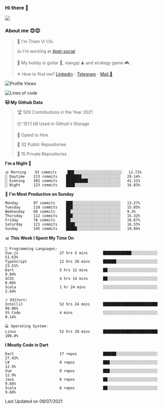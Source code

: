 ### Hi there 👋
![](https://media1.tenor.com/images/9aa4aee77151757a310fcdb4b8fd2a0a/tenor.gif?itemid=12671405)

### About me 😍😍

> 🙎 I'm Thien Vi Chi
> 
> 👍 I'm working at [4pet-social](https://github.com/4pet-social)
>
> 🥞 My hobby is guitar 🎸, xiangqi ♟ and strategy game 🎮.
> 
> ✈ How to find me? [Linkedin](https://www.linkedin.com/in/tvc12/) - [Telegram](https://t.me/yeutham212) - [Mail 📧](mailto:meomeocf98@gmail.com)
> 

<!--START_SECTION:waka-->
![Profile Views](http://img.shields.io/badge/Profile%20Views-6-blue)

![Lines of code](https://img.shields.io/badge/From%20Hello%20World%20I%27ve%20Written-745135%20lines%20of%20code-blue)

**🐱 My Github Data** 

> 🏆 509 Contributions in the Year 2021
 > 
> 📦 151.1 kB Used in Github's Storage 
 > 
> 💼 Opted to Hire
 > 
> 📜 32 Public Repositories 
 > 
> 🔑 15 Private Repositories  
 > 
**I'm a Night 🦉** 

```text
🌞 Morning    93 commits     ███░░░░░░░░░░░░░░░░░░░░░░   12.72% 
🌆 Daytime    213 commits    ███████░░░░░░░░░░░░░░░░░░   29.14% 
🌃 Evening    302 commits    ██████████░░░░░░░░░░░░░░░   41.31% 
🌙 Night      123 commits    ████░░░░░░░░░░░░░░░░░░░░░   16.83%

```
📅 **I'm Most Productive on Sunday** 

```text
Monday       97 commits     ███░░░░░░░░░░░░░░░░░░░░░░   13.27% 
Tuesday      110 commits    ███░░░░░░░░░░░░░░░░░░░░░░   15.05% 
Wednesday    68 commits     ██░░░░░░░░░░░░░░░░░░░░░░░   9.3% 
Thursday     112 commits    ███░░░░░░░░░░░░░░░░░░░░░░   15.32% 
Friday       78 commits     ██░░░░░░░░░░░░░░░░░░░░░░░   10.67% 
Saturday     121 commits    ████░░░░░░░░░░░░░░░░░░░░░   16.55% 
Sunday       145 commits    █████░░░░░░░░░░░░░░░░░░░░   19.84%

```


📊 **This Week I Spent My Time On** 

```text
💬 Programming Languages: 
Vue.js                   27 hrs 5 mins       █████████████░░░░░░░░░░░░   51.63% 
TypeScript               12 hrs 20 mins      ██████░░░░░░░░░░░░░░░░░░░   23.51% 
Dart                     5 hrs 12 mins       ██░░░░░░░░░░░░░░░░░░░░░░░   9.94% 
SCSS                     4 hrs 14 mins       ██░░░░░░░░░░░░░░░░░░░░░░░   8.08% 
Scala                    1 hr 24 mins        ░░░░░░░░░░░░░░░░░░░░░░░░░   2.69%

🔥 Editors: 
IntelliJ                 52 hrs 24 mins      █████████████████████████   99.86% 
VS Code                  4 mins              ░░░░░░░░░░░░░░░░░░░░░░░░░   0.14%

💻 Operating System: 
Linux                    52 hrs 28 mins      █████████████████████████   100.0%

```

**I Mostly Code in Dart** 

```text
Dart                     17 repos            ██████░░░░░░░░░░░░░░░░░░░   27.42% 
C#                       8 repos             ███░░░░░░░░░░░░░░░░░░░░░░   12.9% 
Vue                      8 repos             ███░░░░░░░░░░░░░░░░░░░░░░   12.9% 
Java                     6 repos             ██░░░░░░░░░░░░░░░░░░░░░░░   9.68% 
Scala                    6 repos             ██░░░░░░░░░░░░░░░░░░░░░░░   9.68%

```



 Last Updated on 08/07/2021
<!--END_SECTION:waka-->